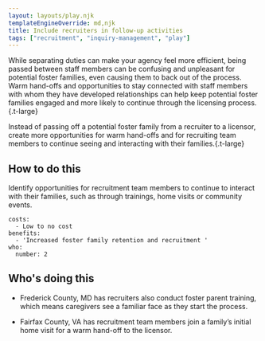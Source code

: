 ```yaml
---
layout: layouts/play.njk
templateEngineOverride: md,njk
title: Include recruiters in follow-up activities
tags: ["recruitment", "inquiry-management", "play"]
---
```


While separating duties can make your agency feel more efficient, being passed between staff members can be confusing and unpleasant for potential foster families, even causing them to back out of the process. Warm hand-offs and opportunities to stay connected with staff members with whom they have developed relationships can help keep potential foster families engaged and more likely to continue through the licensing process.{.t-large}

Instead of passing off a potential foster family from a recruiter to a licensor, create more opportunities for warm hand-offs and for recruiting team members to continue seeing and interacting with their families.{.t-large}

## How to do this

Identify opportunities for recruitment team members to continue to interact with their families, such as through trainings, home visits or community events.

    costs:
      - Low to no cost
    benefits:
      - 'Increased foster family retention and recruitment '
    who:
      number: 2

## Who's doing this

* Frederick County, MD has recruiters also conduct foster parent training, which means caregivers see a familiar face as they start the process.

* Fairfax County, VA has recruitment team members join a family’s initial home visit for a warm hand-off to the licensor.